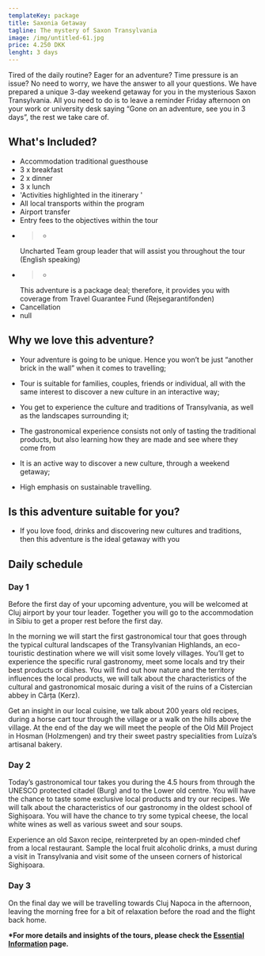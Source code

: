 ```yaml
---
templateKey: package
title: Saxonia Getaway
tagline: The mystery of Saxon Transylvania
image: /img/untitled-61.jpg
price: 4.250 DKK
lenght: 3 days
---
```


Tired of the daily routine? Eager for an adventure? Time pressure is an issue?
No need to worry, we have the answer to all your questions. We have prepared a
unique 3-day weekend getaway for you in the mysterious Saxon Transylvania. All
you need to do is to leave a reminder Friday afternoon on your work or
university desk saying “Gone on an adventure, see you in 3 days”, the rest we
take care of.

## What's Included?

* Accommodation traditional guesthouse
* 3 x breakfast
* 2 x dinner
* 3 x lunch
* 'Activities highlighted in the itinerary '
* All local transports within the program
* Airport transfer
* Entry fees to the objectives within the tour
* >-
  Uncharted Team group leader that will assist you throughout the tour
  (English speaking)
* >-
  This adventure is a package deal; therefore, it provides you with coverage
  from Travel Guarantee Fund (Rejsegarantifonden) 
* Cancellation
* null

## Why we love this adventure?

* Your adventure is going to be unique. Hence you won’t be just “another brick in the wall” when it comes to travelling; 

* Tour is suitable for families, couples, friends or individual, all with the same interest to discover a new culture in an interactive way;

* You get to experience the culture and traditions of Transylvania, as well as the landscapes surrounding it;

* The gastronomical experience consists not only of tasting the traditional products, but also learning how they are made and see where they come from

* It is an active way to discover a new culture, through a weekend getaway;

* High emphasis on sustainable travelling.

## Is this adventure suitable for you?

* If you love food, drinks and discovering new cultures and traditions, then this adventure is the ideal getaway with you



## Daily schedule

### Day 1

Before the first day of your upcoming adventure, you will be welcomed at Cluj airport by your tour leader. Together you will go to the accommodation in Sibiu to get a proper rest before the first day.

In the morning we will start the first gastronomical tour that goes through the typical cultural landscapes of the Transylvanian Highlands, an eco-touristic destination where we will visit some lovely villages. You’ll get to experience the specific rural gastronomy, meet some locals and try their best products or dishes. You will find out how nature and the territory influences the local products, we will talk about the characteristics of the cultural and gastronomical mosaic during a visit of the ruins of a Cistercian abbey in Cârța (Kerz).

Get an insight in our local cuisine, we talk about 200 years old recipes, during a horse cart tour through the village or a walk on the hills above the village. At the end of the day we will meet the people of the Old Mill Project in Hosman (Holzmengen) and try their sweet pastry specialities from Luíza’s artisanal bakery.



### Day 2

Today’s gastronomical tour takes you during the 4.5 hours from through the UNESCO protected citadel (Burg) and to the Lower old centre. You will have the chance to taste some exclusive local products and try our recipes. We will talk about the characteristics of our gastronomy in the oldest school of Sighișoara. You will have the chance to try some typical cheese, the local white wines as well as various sweet and sour soups.

Experience an old Saxon recipe, reinterpreted by an open-minded chef from a local restaurant. Sample the local fruit alcoholic drinks, a must during a visit in Transylvania and visit some of the unseen corners of historical Sighișoara.



### Day 3

On the final day we will be travelling towards Cluj Napoca in the afternoon, leaving the morning free for a bit of relaxation before the road and the flight back home.

**\*For more details and insights of the tours, please check the [Essential Information](planning.html) page.**
